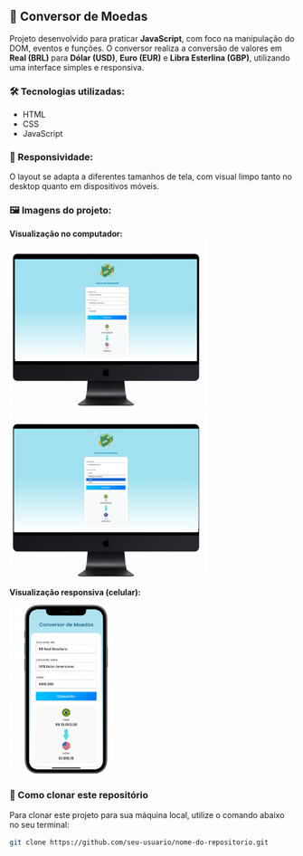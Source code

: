 ## 💱 Conversor de Moedas

Projeto desenvolvido para praticar **JavaScript**, com foco na manipulação do DOM, eventos e funções.
O conversor realiza a conversão de valores em **Real (BRL)** para **Dólar (USD)**, **Euro (EUR)** e **Libra Esterlina (GBP)**, utilizando uma interface simples e responsiva.

### 🛠️ Tecnologias utilizadas:
- HTML
- CSS
- JavaScript

### 📱 Responsividade:
O layout se adapta a diferentes tamanhos de tela, com visual limpo tanto no desktop quanto em dispositivos móveis.

### 🖼️ Imagens do projeto:

**Visualização no computador:**  
<img src="conversorpc-d.png" alt="Conversor de moedas - tela desktop dólar" width="350">  
<img src="conversorpc-e.png" alt="Conversor de moedas - tela desktop euro" width="350">  

**Visualização responsiva (celular):**  

<img src="responsivoCelular.png" alt="Conversor de moedas - versão mobile" width="200">


### 🚀 Como clonar este repositório

Para clonar este projeto para sua máquina local, utilize o comando abaixo no seu terminal:

```bash
git clone https://github.com/seu-usuario/nome-do-repositorio.git

